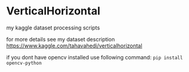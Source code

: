 # VerticalHorizontal
my kaggle dataset processing scripts

for more details see my dataset description <https://www.kaggle.com/tahavahedi/verticalhorizontal>


if you dont have opencv installed use following command:
`pip install opencv-python`
